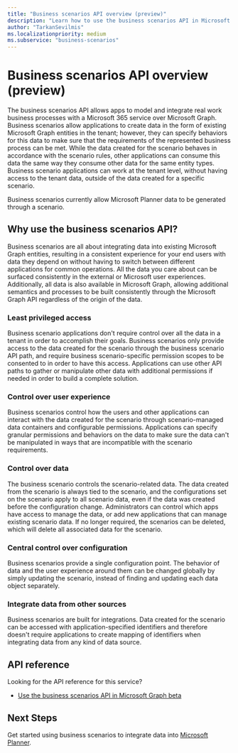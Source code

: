 ```yaml
---
title: "Business scenarios API overview (preview)"
description: "Learn how to use the business scenarios API in Microsoft Graph to integrate data into Microsoft Graph entities."
author: "TarkanSevilmis"
ms.localizationpriority: medium
ms.subservice: "business-scenarios"
---
```


# Business scenarios API overview (preview)

The business scenarios API allows apps to model and integrate real work business processes with a Microsoft 365 service over Microsoft Graph. Business scenarios allow applications to create data in the form of existing Microsoft Graph entities in the tenant; however, they can specify behaviors for this data to make sure that the requirements of the represented business process can be met. While the data created for the scenario behaves in accordance with the scenario rules, other applications can consume this data the same way they consume other data for the same entity types. Business scenario applications can work at the tenant level, without having access to the tenant data, outside of the data created for a specific scenario.

Business scenarios currently allow Microsoft Planner data to be generated through a scenario.

## Why use the business scenarios API?

Business scenarios are all about integrating data into existing Microsoft Graph entities, resulting in a consistent experience for your end users with data they depend on without having to switch between different applications for common operations. All the data you care about can be surfaced consistently in the external or Microsoft user experiences. Additionally, all data is also available in Microsoft Graph, allowing additional semantics and processes to be built consistently through the Microsoft Graph API regardless of the origin of the data.

### Least privileged access

Business scenario applications don't require control over all the data in a tenant in order to accomplish their goals. Business scenarios only provide access to the data created for the scenario through the business scenario API path, and require business scenario-specific permission scopes to be consented to in order to have this access. Applications can use other API paths to gather or manipulate other data with additional permissions if needed in order to build a complete solution.

### Control over user experience

Business scenarios control how the users and other applications can interact with the data created for the scenario through scenario-managed data containers and configurable permissions. Applications can specify granular permissions and behaviors on the data to make sure the data can't be manipulated in ways that are incompatible with the scenario requirements.

### Control over data

The business scenario controls the scenario-related data. The data created from the scenario is always tied to the scenario, and the configurations set on the scenario apply to all scenario data, even if the data was created before the configuration change. Administrators can control which apps have access to manage the data, or add new applications that can manage existing scenario data. If no longer required, the scenarios can be deleted, which will delete all associated data for the scenario.

### Central control over configuration

Business scenarios provide a single configuration point. The behavior of data and the user experience around them can be changed globally by simply updating the scenario, instead of finding and updating each data object separately.

### Integrate data from other sources

Business scenarios are built for integrations. Data created for the scenario can be accessed with application-specified identifiers and therefore doesn't require applications to create mapping of identifiers when integrating data from any kind of data source.

## API reference

Looking for the API reference for this service?

* [Use the business scenarios API in Microsoft Graph beta](/graph/api/resources/businessscenario-overview)

## Next Steps

Get started using business scenarios to integrate data into [Microsoft Planner](/graph/api/resources/businessscenario-planner-overview).
